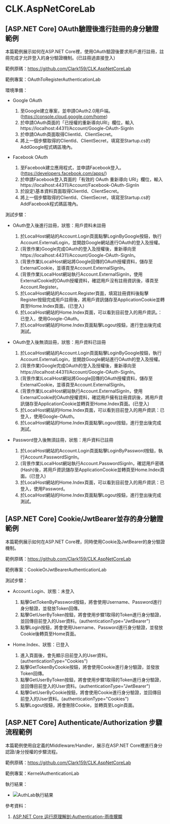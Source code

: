 # CLK.AspNetCoreLab

## [ASP.NET Core] OAuth驗證後進行註冊的身分驗證範例

本篇範例展示如何在ASP.NET Core裡，使用OAuth驗證後要求用戶進行註冊，註冊完成才允許登入的身分驗證機制。(已註冊過直接登入)

範例原碼：https://github.com/Clark159/CLK.AspNetCoreLab

範例專案：OAuthToRegisterAuthenticationLab

環境準備：

- Google OAuth
  1. 至Google建立專案，並申請OAuth2.0用戶端。(https://console.cloud.google.com/home)
  2. 於申請OAuth頁面的「已授權的重新導向URI」欄位，輸入https://localhost:44311/Account/Google-OAuth-SignIn
  3. 於申請OAuth頁面取得ClientId、ClientSecret。
  4. 將上一個步驟取得的ClientId、ClientSecret，填寫至Startup.cs的AddGoogle程式碼區塊內。

- Facebook OAuth
  1. 至Facebook建立應用程式，並申請Facebook登入。(https://developers.facebook.com/apps/)
  2. 於申請Facebook登入頁面的「有效的 OAuth 重新導向 URI」欄位，輸入https://localhost:44311/Account/Facebook-OAuth-SignIn
  3. 於設定\基本資料頁面取得ClientId、ClientSecret。
  4. 將上一個步驟取得的ClientId、ClientSecret，填寫至Startup.cs的AddFacebook程式碼區塊內。
  
測試步驟：

- OAuth登入後進行註冊，狀態：用戶資料未註冊
  1. 於LocalHost網站的Account.Login頁面點擊LoginByGoogle按鈕，執行Account.ExternalLogin，並開啟Google網站進行OAuth的登入及授權。
  2. (背景作業)Google完成OAuth的登入及授權後，重新導向至https://localhost:44311/Account/Google-OAuth-SignIn。
  3. (背景作業)LocalHost網站將Google回傳的OAuth授權資料，儲存至ExternalCookie，並導頁至Account.ExternalSignIn。
  4. (背景作業)LocalHost網站執行Account.ExternalSignIn，使用ExternalCookie的OAuth授權資料，確認用戶沒有註冊資訊後，導頁至Account.Register。
  5. 於LocalHost網站的Account.Register頁面，填寫註冊資料後點擊Register按鈕完成用戶註冊後，將用戶資訊儲存至ApplicationCookie並轉頁至Home.Index頁面。(已登入)
  6. 於LocalHost網站的Home.Index頁面，可以看到目前登入的用戶資訊。：已登入，使用Google-OAuth。
  7. 於LocalHost網站的Home.Index頁面點擊Logout按鈕，進行登出後完成測試。

- OAuth登入後無須註冊，狀態：用戶資料已註冊
  1. 於LocalHost網站的Account.Login頁面點擊LoginByGoogle按鈕，執行Account.ExternalLogin，並開啟Google網站進行OAuth的登入及授權。
  2. (背景作業)Google完成OAuth的登入及授權後，重新導向至https://localhost:44311/Account/Google-OAuth-SignIn。
  3. (背景作業)LocalHost網站將Google回傳的OAuth授權資料，儲存至ExternalCookie，並導頁至Account.ExternalSignIn。
  4. (背景作業)LocalHost網站執行Account.ExternalSignIn，使用ExternalCookie的OAuth授權資料，確認用戶擁有註冊資訊後，將用戶資訊儲存至ApplicationCookie並轉頁至Home.Index頁面。(已登入)
  5. 於LocalHost網站的Home.Index頁面，可以看到目前登入的用戶資訊：已登入，使用Google-OAuth。
  6. 於LocalHost網站的Home.Index頁面點擊Logout按鈕，進行登出後完成測試。
  
- Password登入後無須註冊，狀態：用戶資料已註冊
  1. 於LocalHost網站的Account.Login頁面點擊LoginByPassword按鈕，執行Account.PasswordSignIn。
  2. (背景作業)LocalHost網站執行Account.PasswordSignIn，確認用戶密碼(Hash)後，將用戶資訊儲存至ApplicationCookie並轉頁至Home.Index頁面。(已登入)
  3. 於LocalHost網站的Home.Index頁面，可以看到目前登入的用戶資訊：已登入，使用Password。
  4. 於LocalHost網站的Home.Index頁面點擊Logout按鈕，進行登出後完成測試。
  
  
## [ASP.NET Core] Cookie/JwtBearer並存的身分驗證範例

本篇範例展示如何在ASP.NET Core裡，同時使用Cookie及JwtBearer的身分驗證機制。

範例原碼：https://github.com/Clark159/CLK.AspNetCoreLab

範例專案：CookieOrJwtBearerAuthenticationLab

測試步驟：

- Account.Login、狀態：未登入 
  1. 點擊GetTokenByPassword按鈕，將會使用Username、Password進行身分驗證，並發放Token回傳。
  2. 點擊GetUserByToken按鈕，將會使用步驟1取得的Token進行身分驗證，並回傳目前登入的User資料。(authenticationType="JwtBearer")
  3. 點擊Login按鈕，將會使用Username、Password進行身分驗證，並發放Cookie後轉頁至Home頁面。
  
- Home.Index、狀態：已登入 
  1. 進入頁面後，會先顯示目前登入的User資料。(authenticationType="Cookies")
  2. 點擊GetTokenByCookie按鈕，將會使用Cookie進行身分驗證，並發放Token回傳。
  3. 點擊GetUserByToken按鈕，將會使用步驟1取得的Token進行身分驗證，並回傳目前登入的User資料。(authenticationType="JwtBearer")
  4. 點擊GetUserByCookie按鈕，將會使用Cookie進行身分驗證，並回傳目前登入的User資料。(authenticationType="Cookies")
  5. 點擊Logout按鈕，將會刪除Cookie，並轉頁至Login頁面。
  
  
## [ASP.NET Core] Authenticate/Authorization 步驟流程範例

本篇範例使用自定義的Middleware/Handler，展示在ASP.NET Core裡進行身分認證/身分授權的步驟流程。

範例原碼：https://github.com/Clark159/CLK.AspNetCoreLab

範例專案：KernelAuthenticationLab

執行結果：
  - ![AuthLab執行結果](https://raw.githubusercontent.com/Clark159/CLK.AspNetCoreLab/master/doc/AuthLab/%E5%9F%B7%E8%A1%8C%E7%B5%90%E6%9E%9C.png)

參考資料：
  
  1. [ASP.NET Core 运行原理解剖:Authentication-雨夜朦朧](https://www.cnblogs.com/RainingNight/p/authentication-in-asp-net-core.html)  
  
